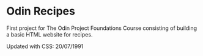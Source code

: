 # Odin Recipes

First project for The Odin Project Foundations Course consisting of building a basic HTML website for recipes.

Updated with CSS: 20/07/1991
